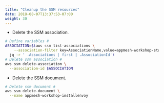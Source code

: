 ```yaml
---
title: "Cleanup the SSM resources"
date: 2018-08-07T13:37:53-07:00
weight: 30
---
```


* Delete the SSM association.

```bash
# Define variables #
ASSOCIATION=$(aws ssm list-associations \
    --association-filter key=AssociationName,value=appmesh-workshop-state | \
  jq -r ' .Associations | first | .AssociationId')
# Delete ssm association #
aws ssm delete-association \
  --association-id $ASSOCIATION
```

* Delete the SSM document.

```bash
# Delete ssm document #
aws ssm delete-document \
  --name appmesh-workshop-installenvoy
```